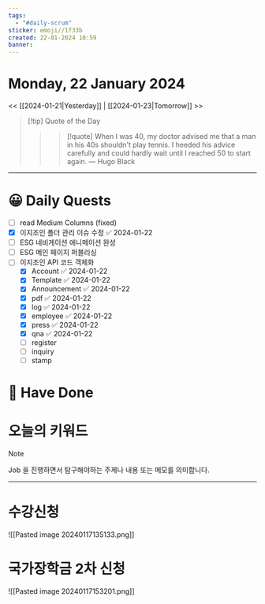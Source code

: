 ```yaml
---
tags:
  - "#daily-scrum"
sticker: emoji//1f33b
created: 22-01-2024 10:59
banner:
---
```

# Monday, 22 January 2024
<< [[2024-01-21|Yesterday]] | [[2024-01-23|Tomorrow]] >>

> [!tip] Quote of the Day  
> > > [!quote] When I was 40, my doctor advised me that a man in his 40s shouldn't play tennis. I heeded his advice carefully and could hardly wait until I reached 50 to start again.
> — Hugo Black

---

#  😀 Daily Quests
- [ ] read Medium Columns (fixed)
- [x] 이지조인 폴더 관리 이슈 수정 ✅ 2024-01-22
- [ ] ESG 네비게이션 애니메이션 완성
- [ ] ESG 메인 페이지 퍼블리싱
- [ ] 이지조인 API 코드 객체화
	- [x] Account ✅ 2024-01-22
	- [x] Template ✅ 2024-01-22
	- [x] Announcement ✅ 2024-01-22
	- [x] pdf ✅ 2024-01-22
	- [x] log ✅ 2024-01-22
	- [x] employee ✅ 2024-01-22
	- [x] press ✅ 2024-01-22
	- [x] qna ✅ 2024-01-22
	- [ ] register
	- [ ] inquiry
	- [ ] stamp

# 🙂 Have Done



# 오늘의 키워드

> [!NOTE]
> Job 을 진행하면서 탐구해야하는 주제나 내용 또는 메모를 의미합니다.


---

# 수강신청

![[Pasted image 20240117135133.png]]

# 국가장학금 2차 신청

![[Pasted image 20240117153201.png]]

